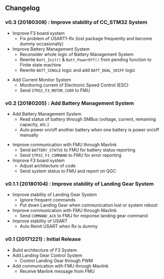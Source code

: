 ## Changelog

### v0.3 (20180308) : Improve stability of CC_STM32 System
* Improve F3 board system
    * Fix problem of USART1-Rx (lost package frequently and become dummy occasionally)
* Improve Battery Management System
    * Reconsider whole logic of Battery Management System
    * Rewrite `Batt_Init()` & `Batt_PowerOff()` from pending function to Finite state machine
    * Rewrite `BATT_SINGLE` logic and add `BATT_DUAL_VDIFF` logic
+ Add Current Monitor System
    + Monitoring current of Electronic Speed Control (ESC)
    + Send `STM32_F3_MOTOR_CURR` to FMU

### v0.2 (20180205) : Add Battery Management System
+ Add Battery Management System
    + Read status of battery through SMBus (voltage, current, remaining capacity, etc.)
    + Auto power on/off another battery when one battery is power on/off manually
* Improve communication with FMU through Mavlink
    + Send `BATTERY_STATUS` to FMU for battery status reporting
    + Send `STM32_F3_COMMAND` to FMU for error reporting
* Improve F3 board system
    * Adjust architecture of code
    + Send system status to FMU and report on QGC

### v0.1.1 (20180104) : Improve stability of Landing Gear System
* Improve stability of Landing Gear System
    + Ignore frequent commands
    + Put down Landing Gear when communication lost or system reboot
* Improve communication with FMU through Mavlink
    + Send `COMMAND_ACK` to FMU for response landing gear command
* Improve stability of USART
    + Auto Reinit USART when Rx is dummy

### v0.1 (20171221) : Initial Release
+ Bulid architecture of F3 System
+ Add Landing Gear Control System
    + Control Landing Gear through PWM
+ Add communication with FMU through Mavlink
    + Receive Mavlink message from FMU